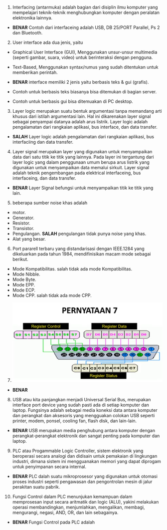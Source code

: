 1. Interfacing (antarmuka) adalah bagian dari disiplin ilmu komputer yang mempelajari teknik-teknik menghubungkan komputer dengan peralatan elektronika lainnya.
  - **BENAR** Contoh dari interfaceing adalah USB, DB 25/PORT Parallel, Ps 2 dan Bluetooth.
2. User interface ada dua jenis, yaitu 

  - Graphical User Interface (GUI), Menggunakan unsur-unsur multimedia (seperti gambar, suara, video) untuk berinteraksi dengan pengguna.
  - Text-Based, Menggunakan syntax/rumus yang sudah ditentukan untuk memberikan perintah.

  - __BENAR__ interface memiliki 2 jenis yaitu berbasis teks & gui (grafis).
  - Contoh untuk berbasis teks biasanya bisa ditemukan di bagian server.
  - Contoh untuk berbasis gui bisa ditemuakan di PC desktop.

3. Layer logic merupakan suatu bentuk argumentasi tanpa memandang arti khusus dari istilah argumentasi lain. Hal ini dikarenakan layer signal sebagai penyampai datanya adalah arus listrik. Layer logic adalah pengalamatan dari rangkaian aplikasi, bus interface, dan data transfer.
  - **SALAH** Layer logic adalah pengalamatan dari rangkaian aplikasi, bus interfaciing dan data transfer.
4. Layer signal merupakan layer yang digunakan untuk menyampaikan data dari satu titik ke titik yang lainnya. Pada layer ini tergantung dari layer logic yang dalam penggunaan umum berupa arus listrik yang digunakan untuk menyampaikan data memalui sirkuit. Layer signal adalah teknik pengembangan pada elektrical interfaceing, bus interfaceing, dan data transfer.
  - **BENAR** Layer Signal befungsi untuk menyampaikan titik ke titik yang lain.
5. beberapa sumber noise khas adalah

  * motor.
  * Generator.
  * Resistor.
  * Transistor.
  * Pengulangan. __SALAH__ pengulangan tidak punya noise yang khas.
  * Alat yang besar.



6. Port pararell terbaru yang distandarisasi dengan IEEE.1284 yang dikeluarkan pada tahun 1984, mendifinisikan macam mode sebagai berikut.

  * Mode Kompatibilitas. salah tidak ada mode Kompatibilitas.
  * Mode Nibble.
  * Mode Byte.
  * Mode EPP.
  * Mode ECP.
  * Mode CPP. salah tidak ada mode CPP.

7. ![Penyataan 7](img/pernyataan.png)
  - __BENAR__
8. USB atau kita panjangkan menjadi Universal Serial Bus, merupakan interface port device yang sudah pasti ada di setiap komputer dan laptop. Fungsinya adalah sebagai media koneksi data antara komputer dan perangkat dan aksesoris yang mengguakan colokan USB seperti printer, modem, ponsel, cooling fan, flash disk, dan lain-lain.
  - __BENAR__ USB merupakan media penghubung antara komputer dengan perangkat-perangkat elektronik dan sangat penting pada komputer dan laptop.
9. PLC atau Progammable Logic Controller, sistem elektronik yang beroperasi secara analogi dan didisain untuk pemakaian di lingkungan industri, dimana sistem ini mengguanakan memori yang dapat diprogam untuk penyimpanan secara internal.
  - __BENAR__ PLC dalah suatu mikroprosesor yang digunakan untuk otomasi proses industri seperti pengawasan dan pengontrolan mesin di jalur perakitan suatu pabrik.
10. Fungsi Control dalam PLC menunjukan kemampuan dalam memprosesan input secara aritmatik dan logic (ALU), yakini melakukan operasi membandingkan, menjumlahkan, mengalikan, membagi, mengurangi, negasi, AND, OR, dan lain sebagainya.
  - __BENAR__ Fungsi Control pada PLC adalah
